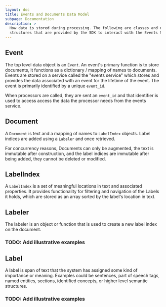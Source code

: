 ```yaml
---
layout: doc
title: Events and Documents Data Model
subpage: Documentation
description: >
  How data is stored during processing. The following are classes and data
  structures that are provided by the SDK to interact with the Events Service.
---
```

## Event

The top level data object is an ``Event``. An event's primary function is to
store documents, it functions as a dictionary / mapping of names to documents.
Events are stored on a service called the "events service" which stores and
provides the data associated with an event for the lifetime of the event. The
event is primarily identified by a unique ``event_id``.

When processors are called, they are sent an ``event_id`` and that identifier is
used to access access the data the processor needs from the events service.

## Document

A ``Document`` is text and a mapping of names to ``LabelIndex`` objects. Label
indices are added using a ``Labeler`` and once retrieved.

For concurrency reasons, Documents can only be augmented, the text is
immutable after construction, and the label indices are immutable after being
added, they cannot be deleted or modified.

## LabelIndex

A ``LabelIndex`` is a set of meaningful locations in text and associated
properties. It provides functionality for filtering and navigation of the Labels
it holds, which are stored as an array sorted by the label's location in text.

## Labeler

The labeler is an object or function that is used to create a new label index
on the document.

### TODO: Add illustrative examples

## Label

A label is span of text that the system has assigned some kind of importance or
meaning. Examples could be sentences, part of speech tags, named entities,
sections, identified concepts, or higher level semantic structures.

### TODO: Add illustrative examples
